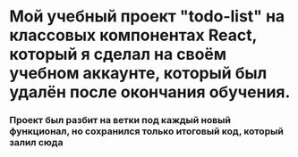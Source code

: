 # Мой учебный проект "todo-list" на классовых компонентах React, который я сделал на своём учебном аккаунте, который был удалён после окончания обучения.

### Проект был разбит на ветки под каждый новый функционал, но сохранился только итоговый код, который залил сюда